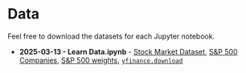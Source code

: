 
# Data  

Feel free to download the datasets for each Jupyter notebook.

- **2025-03-13 - Learn Data.ipynb** - [Stock Market Dataset](https://www.kaggle.com/datasets/jacksoncrow/stock-market-dataset), [S&P 500 Companies](https://en.wikipedia.org/wiki/List_of_S%26P_500_companies), [S&P 500 weights](https://www.slickcharts.com/sp500), [`yfinance.download`](https://pypi.org/project/yfinance/)